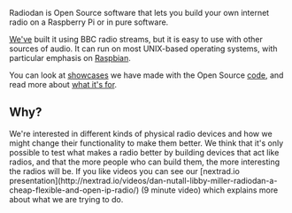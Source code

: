 Radiodan is Open Source software that lets you build your own internet radio on
a Raspberry Pi or in pure software.

[We've](/about) built it using BBC radio streams, but it is easy to use
with other sources of audio. It can
run on most UNIX-based operating systems, with particular emphasis on
[Raspbian](http://www.raspbian.org/).

You can look at [showcases](http://radiodan.net/showcase/) we have made 
with the Open Source [code](https://github.com/radiodan), and read more 
about [what it's 
for](http://planb.nicecupoftea.org/2015/01/27/what-is-radiodan-for/).

<h2>Why?</h2>
We're interested in different kinds of physical radio
devices and how we might change their functionality to make them better. We
think that it's only possible to test what makes a radio better by building
devices that act like radios, and that the more people who can build them, the
more interesting the radios will be. If you like videos you can see our
[nextrad.io presentation](http://nextrad.io/videos/dan-nutall-libby-miller-radiodan-a-cheap-flexible-and-open-ip-radio/)
(9 minute video) which explains more about what we are trying to do.

<!--
[Radiodan](https://github.com/radiodan/radiodan) and
[Radiodan Example app](https://github.com/radiodan/radiodan_example) are
alpha-quality software, but we've released a
[version 1](/2013/12/24/release.html) while we work on version 2, and if you'd
like to have a play,
[the instructions are here](https://github.com/radiodan/project/blob/master/docs/getting_started.markdown)
(but do get in [touch](2014/01/08/about-us.html), we are happy to help, and you
may need it!).
-->
